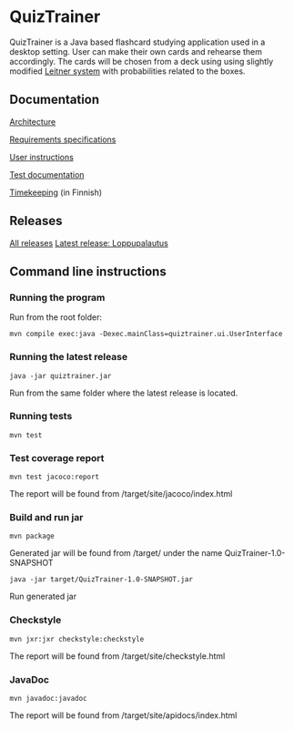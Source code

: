 # QuizTrainer

QuizTrainer is a Java based flashcard studying application used in a desktop setting. User can make their own cards and rehearse them accordingly. The cards will be chosen from a deck using using slightly modified [Leitner system](https://en.wikipedia.org/wiki/Leitner_system) with probabilities related to the boxes.

## Documentation
[Architecture](https://github.com/tommise/ot-harjoitustyo/blob/master/documentation/architecture.md)

[Requirements specifications](https://github.com/tommise/ot-harjoitustyo/blob/master/documentation/requirements_specifications.md)

[User instructions](https://github.com/tommise/ot-harjoitustyo/blob/master/documentation/user_instructions.md)

[Test documentation](https://github.com/tommise/ot-harjoitustyo/blob/master/documentation/test_documentation.md)

[Timekeeping](https://github.com/tommise/ot-harjoitustyo/blob/master/documentation/tuntikirjanpito.md) (in Finnish)

## Releases

[All releases](https://github.com/tommise/ot-harjoitustyo/releases/)
[Latest release: Loppupalautus](https://github.com/tommise/ot-harjoitustyo/releases/tag/loppupalautus)

## Command line instructions

### Running the program
Run from the root folder:
```
mvn compile exec:java -Dexec.mainClass=quiztrainer.ui.UserInterface
```
### Running the latest release
```
java -jar quiztrainer.jar
```
Run from the same folder where the latest release is located.
### Running tests
```
mvn test
```
### Test coverage report
```
mvn test jacoco:report
```
The report will be found from /target/site/jacoco/index.html
### Build and run jar
```
mvn package
```
Generated jar will be found from /target/ under the name QuizTrainer-1.0-SNAPSHOT

```
java -jar target/QuizTrainer-1.0-SNAPSHOT.jar
```
Run generated jar
### Checkstyle
```
mvn jxr:jxr checkstyle:checkstyle
```
The report will be found from /target/site/checkstyle.html
### JavaDoc
```
mvn javadoc:javadoc
```
The report will be found from /target/site/apidocs/index.html


